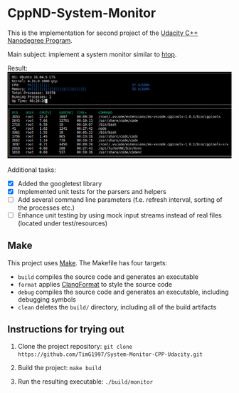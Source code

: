 # CppND-System-Monitor

This is the implementation for second project of the [Udacity C++ Nanodegree Program](https://www.udacity.com/course/c-plus-plus-nanodegree--nd213).

Main subject: implement a system monitor similar to [htop](https://htop.dev/).

Result:
![System Monitor](images/monitor.png)

Additional tasks:
- [x] Added the googletest library
- [x] Implemented unit tests for the parsers and helpers
- [ ] Add several command line parameters (f.e. refresh interval, sorting of the processes etc.)
- [ ] Enhance unit testing by using mock input streams instead of real files (located under test/resources)

## Make
This project uses [Make](https://www.gnu.org/software/make/). The Makefile has four targets:
* `build` compiles the source code and generates an executable
* `format` applies [ClangFormat](https://clang.llvm.org/docs/ClangFormat.html) to style the source code
* `debug` compiles the source code and generates an executable, including debugging symbols
* `clean` deletes the `build/` directory, including all of the build artifacts

## Instructions for trying out

1. Clone the project repository: `git clone https://github.com/TimG1997/System-Monitor-CPP-Udacity.git`

2. Build the project: `make build`

3. Run the resulting executable: `./build/monitor`